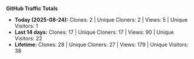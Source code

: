 
**GitHub Traffic Totals**

- **Today (2025-08-24):** Clones: 2 | Unique Cloners: 2 | Views: 5 | Unique Visitors: 1
- **Last 14 days:** Clones: 17 | Unique Cloners: 17 | Views: 90 | Unique Visitors: 22
- **Lifetime:** Clones: 28 | Unique Cloners: 27 | Views: 179 | Unique Visitors: 38
